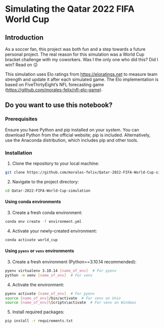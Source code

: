 # Simulating the Qatar 2022 FIFA World Cup  

## Introduction

As a soccer fan, this project was both fun and a step towards a future personal project. The real reason for this simulation was a World Cup bracket challenge with my coworkers. Was I the only one who did this? Did I win? Read on 😉

This simulation uses Elo ratings from <https://eloratings.net> to measure team strength and update it after each simulated game. The Elo implementation is based on FiveThirtyEight’s NFL forecasting game (<https://github.com/morales-felix/nfl-elo-game>).  

## Do you want to use this notebook?  

### Prerequisites

Ensure you have Python and pip installed on your system. You can download Python from the official website; pip is included. Alternatively, use the Anaconda distribution, which includes pip and other tools.

### Installation

1. Clone the repository to your local machine:  

```bash
git clone https://github.com/morales-felix/Qatar-2022-FIFA-World-Cup-simulation.git
```

2. Navigate to the project directory:  

```bash
cd Qatar-2022-FIFA-World-Cup-simulation
```  

#### Using conda environments

3. Create a fresh conda environment:  

```bash
conda env create -f environment.yml
```  

4. Activate your newly-created environment:  

```bash
conda activate world_cup
```

#### Using `pyenv` or `venv` environments  

3. Create a fresh environment (Python==3.10.14 recommended):  

```bash
pyenv virtualenv 3.10.14 [name_of_env]  # For pyenv
python -m venv [name_of_env]  # For venv
```

4. Activate the environment:  

```bash
pyenv activate [name_of_env]  # For pyenv
source [name_of_env]/bin/activate  # For venv on Unix
source [name_of_env]\Scripts\activate  # For venv on Windows
```

5. Install required packages:  

```bash
pip install -r requirements.txt
```
